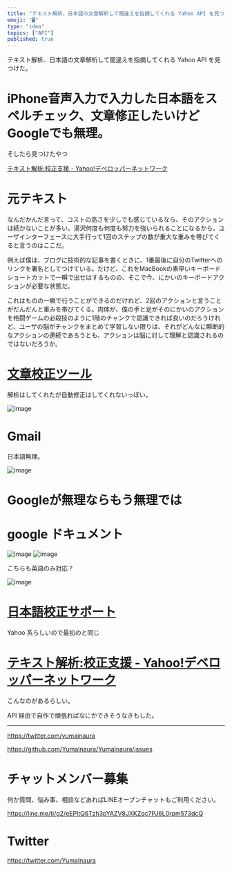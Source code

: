 ```yaml
---
title: "テキスト解析、日本語の文章解析して間違えを指摘してくれる Yahoo API を見つけた。"
emoji: "🖥"
type: "idea"
topics: ["API"]
published: true
---
```


テキスト解析、日本語の文章解析して間違えを指摘してくれる Yahoo API を見つけた。

# iPhone音声入力で入力した日本語をスペルチェック、文章修正したいけどGoogleでも無理。

そしたら見つけたやつ

[テキスト解析:校正支援 - Yahoo!デベロッパーネットワーク](https://developer.yahoo.co.jp/webapi/jlp/kousei/v1/kousei.html)


# 元テキスト

なんだかんだ言って、コストの高さを少しでも感じているなら、そのアクションは続かないことが多い。湯沢何度も何度も努力を強いられることになるから。ユーザインターフェースに大手行って1回のステップの数が重大な重みを帯びてくると言うのはここだ。

例えば僕は、ブログに技術的な記事を書くときに、1番最後に自分のTwitterへのリンクを署名としてつけている。だけど、これをMacBookの素早いキーボードショートカットで一瞬で出せはするものの、そこで今、にかいのキーボードアクションが必要な状態だ。

これはものの一瞬で行うことができるのだけれど、2回のアクションと言うことがだんだんと重みを帯びてくる。肉体が、僕の手と足がそのにかいのアクションを格闘ゲームの必殺技のように1階のチャンクで認識できれば良いのだろうけれど、ユーザの脳がチャンクをまとめて学習しない限りは、それがどんなに瞬断的なアクションの連続であろうとも、アクションは脳に対して理解と認識されるのではないだろうか。

# [文章校正ツール](https://so-zou.jp/web-app/text/proofreading/)

解析はしてくれたが自動修正はしてくれないっぽい。

![image](https://user-images.githubusercontent.com/13635059/51092259-97e12400-17d8-11e9-9f4b-0e7ad2990d20.png)

# Gmail

日本語無理。

![image](https://user-images.githubusercontent.com/13635059/51092281-d24ac100-17d8-11e9-995c-42580f90eed8.png)

# Googleが無理ならもう無理では

# google ドキュメント

![image](https://user-images.githubusercontent.com/13635059/51092318-29509600-17d9-11e9-94f1-6f5845fe45eb.png)
![image](https://user-images.githubusercontent.com/13635059/51092320-29e92c80-17d9-11e9-8706-e5a2af9d2c64.png)

こちらも英語のみ対応？

![image](https://user-images.githubusercontent.com/13635059/51092330-48e7be80-17d9-11e9-9a72-4bc7c933ebf4.png)


# [日本語校正サポート](https://www.kiji-check.com/)

Yahoo 系らしいので最初のと同じ

# [テキスト解析:校正支援 - Yahoo!デベロッパーネットワーク](https://developer.yahoo.co.jp/webapi/jlp/kousei/v1/kousei.html)
こんなのがあるらしい。

API 経由で自作で頑張ればなにかできそうなきもした。


---

https://twitter.com/yumainaura

https://github.com/YumaInaura/YumaInaura/issues









<!-- Update From Qiita API -->

# チャットメンバー募集


何か質問、悩み事、相談などあればLINEオープンチャットもご利用ください。

https://line.me/ti/g2/eEPltQ6Tzh3pYAZV8JXKZqc7PJ6L0rpm573dcQ





# Twitter


https://twitter.com/YumaInaura


<!-- Update From Qiita API -->


